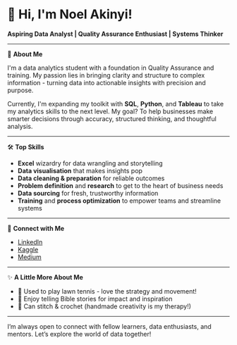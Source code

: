 # 👋 Hi, I'm Noel Akinyi!

**Aspiring Data Analyst | Quality Assurance Enthusiast | Systems Thinker**

---

🌱 **About Me**

I'm a data analytics student with a foundation in Quality Assurance and training. My passion lies in bringing clarity and structure to complex information - turning data into actionable insights with precision and purpose.

Currently, I'm expanding my toolkit with **SQL**, **Python**, and **Tableau** to take my analytics skills to the next level. My goal? To help businesses make smarter decisions through accuracy, structured thinking, and thoughtful analysis.

---

🛠️ **Top Skills**
- **Excel** wizardry for data wrangling and storytelling
- **Data visualisation** that makes insights pop
- **Data cleaning & preparation** for reliable outcomes
- **Problem definition** and **research** to get to the heart of business needs
- **Data sourcing** for fresh, trustworthy information
- **Training** and **process optimization** to empower teams and streamline systems

---

🔗 **Connect with Me**
- [LinkedIn](https://www.linkedin.com/in/noel-akinyi-3b2a31119/)
- [Kaggle](https://www.kaggle.com/noellahakinyi)
- [Medium](https://medium.com/@akinyiwasonga)

---

✨ **A Little More About Me**

- 🎾 Used to play lawn tennis - love the strategy and movement!
- 📖 Enjoy telling Bible stories for impact and inspiration
- 🧵 Can stitch & crochet (handmade creativity is my therapy!)

---

I’m always open to connect with fellow learners, data enthusiasts, and mentors. Let’s explore the world of data together!
